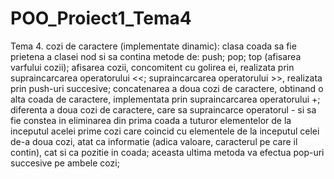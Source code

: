 # POO_Proiect1_Tema4
Tema 4. cozi de caractere (implementate dinamic): clasa coada sa fie prietena a clasei nod si sa contina metode de: push; pop; top (afisarea varfului cozii); afisarea cozii, concomitent cu golirea ei, realizata prin supraincarcarea operatorului &lt;&lt;; supraincarcarea operatorului >>, realizata prin push-uri succesive; concatenarea a doua cozi de caractere, obtinand o alta coada de caractere, implementata prin supraincarcarea operatorului +; diferenta a doua cozi de caractere, care sa supraincarce operatorul - si sa fie constea in eliminarea din prima coada a tuturor elementelor de la inceputul acelei prime cozi care coincid cu elementele de la inceputul celei de-a doua cozi, atat ca informatie (adica valoare, caracterul pe care il contin), cat si ca pozitie in coada; aceasta ultima metoda va efectua pop-uri succesive pe ambele cozi;
